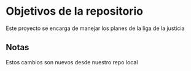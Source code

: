 # Objetivos de la repositorio

Este proyecto se encarga de manejar los planes de la liga de la justicia


## Notas

Estos cambios son nuevos desde nuestro repo local
